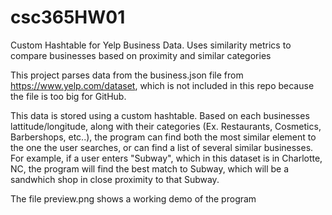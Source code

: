 # csc365HW01
Custom Hashtable for Yelp Business Data. Uses similarity metrics to compare businesses based on proximity and similar categories


This project parses data from the business.json file from https://www.yelp.com/dataset, which is not included in this
repo because the file is too big for GitHub.

This data is stored using a custom hashtable. Based on each businesses lattitude/longitude, along with their categories 
(Ex. Restaurants, Cosmetics, Barbershops, etc..), the program can find both the most similar element to the one the user 
searches, or can find a list of several similar businesses. For example, if a user enters "Subway", which in this dataset is
in Charlotte, NC, the program will find the best match to Subway, which will be a sandwhich shop in close proximity to that 
Subway.

The file preview.png shows a working demo of the program
